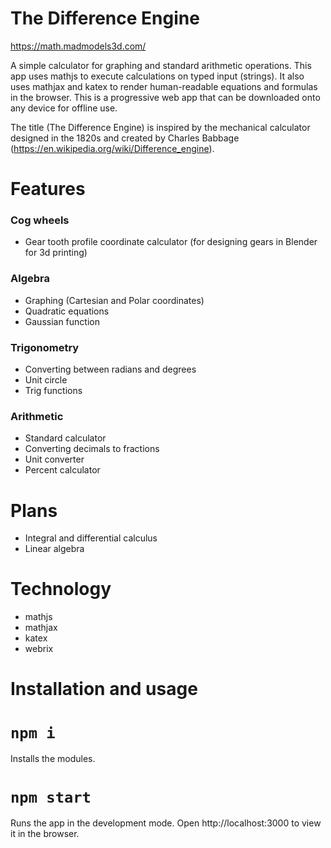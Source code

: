 # The Difference Engine

https://math.madmodels3d.com/

A simple calculator for graphing and standard arithmetic operations. This app uses mathjs to execute calculations on typed input (strings). It also uses mathjax and katex to render human-readable equations and formulas in the browser. This is a progressive web app that can be downloaded onto any device for offline use.

The title (The Difference Engine) is inspired by the mechanical calculator designed in the 1820s and created by Charles Babbage (https://en.wikipedia.org/wiki/Difference_engine).

# Features

### Cog wheels

* Gear tooth profile coordinate calculator (for designing gears in Blender for 3d printing)

### Algebra

* Graphing (Cartesian and Polar coordinates)
* Quadratic equations
* Gaussian function

### Trigonometry
* Converting between radians and degrees
* Unit circle
* Trig functions

### Arithmetic

* Standard calculator
* Converting decimals to fractions
* Unit converter
* Percent calculator

# Plans

* Integral and differential calculus
* Linear algebra

# Technology

* mathjs
* mathjax
* katex
* webrix

# Installation and usage

# `npm i`

Installs the modules.

# `npm start` 

Runs the app in the development mode.
Open http://localhost:3000 to view it in the browser.